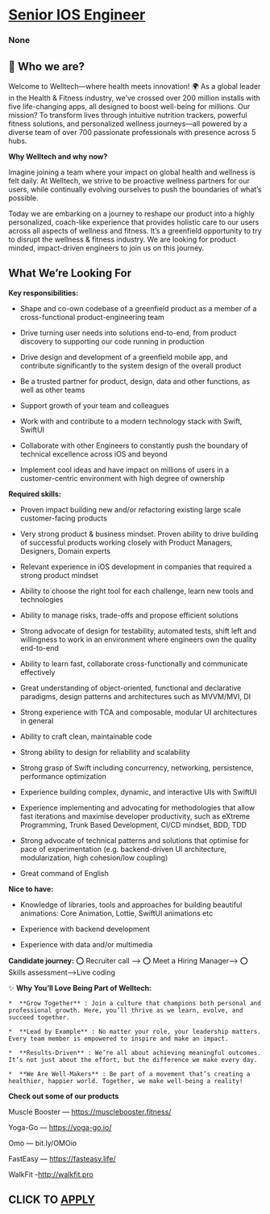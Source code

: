 # [Senior IOS Engineer](https://www.remotewlb.com/apply/senior-ios-engineer-134850)  
### None  
####  

## **🚀 Who we are?**  

Welcome to Welltech—where health meets innovation! 🌍 As a global leader in the Health & Fitness industry, we’ve crossed over 200 million installs with five life-changing apps, all designed to boost well-being for millions. Our mission? To transform lives through intuitive nutrition trackers, powerful fitness solutions, and personalized wellness journeys—all powered by a diverse team of over 700 passionate professionals with presence across 5 hubs.  
  

 **Why Welltech and why now?**  
  
Imagine joining a team where your impact on global health and wellness is felt daily. At Welltech, we strive to be proactive wellness partners for our users, while continually evolving ourselves to push the boundaries of what’s possible.

Today we are embarking on a journey to reshape our product into a highly personalized, coach-like experience that provides holistic care to our users across all aspects of wellness and fitness. It’s a greenfield opportunity to try to disrupt the wellness & fitness industry. We are looking for product minded, impact-driven engineers to join us on this journey.  
  

##  **What We’re Looking For**  

 **Key responsibilities:**

  * Shape and co-own codebase of a greenfield product as a member of a cross-functional product-engineering team

  * Drive turning user needs into solutions end-to-end, from product discovery to supporting our code running in production

  * Drive design and development of a greenfield mobile app, and contribute significantly to the system design of the overall product

  * Be a trusted partner for product, design, data and other functions, as well as other teams

  * Support growth of your team and colleagues

  * Work with and contribute to a modern technology stack with Swift, SwiftUI

  * Collaborate with other Engineers to constantly push the boundary of technical excellence across iOS and beyond

  * Implement cool ideas and have impact on millions of users in a customer-centric environment with high degree of ownership  

 **Required skills:**

  * Proven impact building new and/or refactoring existing large scale customer-facing products

  * Very strong product & business mindset. Proven ability to drive building of successful products working closely with Product Managers, Designers, Domain experts

  * Relevant experience in iOS development in companies that required a strong product mindset

  * Ability to choose the right tool for each challenge, learn new tools and technologies 

  * Ability to manage risks, trade-offs and propose efficient solutions

  * Strong advocate of design for testability, automated tests, shift left and willingness to work in an environment where engineers own the quality end-to-end

  * Ability to learn fast, collaborate cross-functionally and communicate effectively

  * Great understanding of object-oriented, functional and declarative paradigms, design patterns and architectures such as MVVM/MVI, DI

  * Strong experience with TCA and composable, modular UI architectures in general

  * Ability to craft clean, maintainable code

  * Strong ability to design for reliability and scalability 

  * Strong grasp of Swift including concurrency, networking, persistence, performance optimization

  * Experience building complex, dynamic, and interactive UIs with SwiftUI

  * Experience implementing and advocating for methodologies that allow fast iterations and maximise developer productivity, such as eXtreme Programming, Trunk Based Development, CI/CD mindset, BDD, TDD

  * Strong advocate of technical patterns and solutions that optimise for pace of experimentation (e.g. backend-driven UI architecture, modularization, high cohesion/low coupling)

  * Great command of English  

 **Nice to have:**

  * Knowledge of libraries, tools and approaches for building beautiful animations: Core Animation, Lottie, SwiftUI animations etc

  * Experience with backend development

  * Experience with data and/or multimedia  
  
 **Candidate journey:** ⭕️ Recruiter call --> ⭕️ Meet a Hiring Manager--> ⭕️ Skills assessment-->Live coding  
  
✨ **Why You’ll Love Being Part of Welltech:**

    *  **Grow Together** : Join a culture that champions both personal and professional growth. Here, you’ll thrive as we learn, evolve, and succeed together.

    *  **Lead by Example** : No matter your role, your leadership matters. Every team member is empowered to inspire and make an impact.

    *  **Results-Driven** : We’re all about achieving meaningful outcomes. It’s not just about the effort, but the difference we make every day.

    *  **We Are Well-Makers** : Be part of a movement that’s creating a healthier, happier world. Together, we make well-being a reality!

  
 **Check out some of our products**

Muscle Booster — https://musclebooster.fitness/

Yoga-Go — https://yoga-go.io/

Omo — bit.ly/OMOio

FastEasy — https://fasteasy.life/

WalkFit -http://walkfit.pro

  
## CLICK TO [APPLY](https://www.remotewlb.com/apply/senior-ios-engineer-134850)

